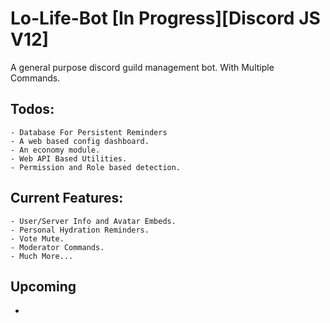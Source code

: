 # Lo-Life-Bot [In Progress]**[Discord JS V12]**
A general purpose discord guild management bot. With Multiple Commands.

## Todos:
```
- Database For Persistent Reminders
- A web based config dashboard.
- An economy module.
- Web API Based Utilities.
- Permission and Role based detection.
```

## Current Features:
```
- User/Server Info and Avatar Embeds.
- Personal Hydration Reminders.
- Vote Mute.
- Moderator Commands.
- Much More...
```
 ## Upcoming
 - 
